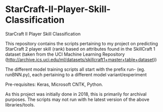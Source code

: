 # StarCraft-II-Player-Skill-Classification
StarCraft II Player Skill Classification

This repository contains the scripts pertaining to my project on predicting StarCraft 2 player skill (rank) based on attributes found in the SkillCraft 1 dataset (taken from the UCI Machine Learning Repository (http://archive.ics.uci.edu/ml/datasets/skillcraft1+master+table+dataset))

The different model training scripts all start with the prefix run- (eg. runBNN.py), each pertaining to a different model variant/experiment

Pre-requisites: Keras, Microsoft CNTK, Python.

As this project was initially done in 2018, this is primarily for archival purposes. The scripts may not run with he latest version of the above libraries/tools.
